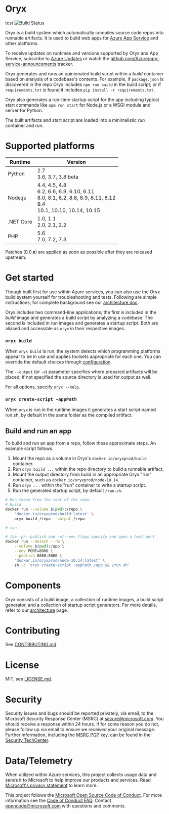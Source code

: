 # Oryx
test
[![Build Status](https://devdiv.visualstudio.com/DevDiv/_apis/build/status/Oryx/Oryx-Nightly?branchName=master)](https://devdiv.visualstudio.com/DevDiv/_build/latest?definitionId=10393?branchName=master)

Oryx is a build system which automatically compiles source code repos into
runnable artifacts. It is used to build web apps for [Azure App Service][] and
other platforms.

To receive updates on runtimes and versions supported by Oryx and App Service,
subscribe to [Azure Updates][] or watch the
[github.com/Azure/app-service-announcements](https://github.com/Azure/app-service-announcements)
tracker.

[Azure App Service]: https://azure.microsoft.com/services/app-service/
[Azure Updates]: https://azure.microsoft.com/updates

Oryx generates and runs an opinionated build script within a *build* container
based on analysis of a codebase's contents. For example, if `package.json` is
discovered in the repo Oryx includes `npm run build` in the build script; or if
`requirements.txt` is found it includes `pip install -r requirements.txt`.

Oryx also generates a run-time startup script for the app including typical
start commands like  `npm run start` for Node.js or a WSGI module and server
for Python.

The built artifacts and start script are loaded into a minimalistic *run*
container and run.

# Supported platforms

Runtime | Version
--------|--------
Python  | 2.7<br />3.6, 3.7, 3.8 beta
Node.js | 4.4, 4.5, 4.8<br />6.2, 6.6, 6.9, 6.10, 6.11<br />8.0, 8.1, 8.2, 8.8, 8.9, 8.11, 8.12<br />9.4<br />10.1, 10.10, 10.14, 10.15
.NET Core | 1.0, 1.1<br />2.0, 2.1, 2.2
PHP     | 5.6<br />7.0, 7.2, 7.3

Patches (0.0.**x**) are applied as soon as possible after they are released upstream.

# Get started

Though built first for use within Azure services, you can also use the Oryx
build system yourself for troubleshooting and tests. Following are simple
instructions; for complete background see our [architecture
doc](./doc/architecture.md).

Oryx includes two command-line applications; the first is included in the
*build* image and generates a build script by analyzing a codebase. The second
is included in *run* images and generates a startup script. Both are aliased
and accessible as `oryx` in their respective images.

### `oryx build`

When `oryx build` is run, the system detects which programming platforms appear
to be in use and applies toolsets appropriate for each one. You can override
the default choices through [configuration](./doc/configuration.md#oryx-configuration).

The `--output` (or `-o`)  parameter specifies where prepared artifacts will be
placed; if not specified the source directory is used for output as well.

For all options, specify `oryx --help`.

### `oryx create-script -appPath`

When `oryx` is run in the runtime images it generates a start script named
run.sh, by default in the same folder as the compiled artifact.

## Build and run an app

To build and run an app from a repo, follow these approximate steps. An example
script follows.

1. Mount the repo as a volume in Oryx's `docker.io/oryxprod/build` container.
1. Run `oryx build ...` within the repo directory to build a runnable artifact.
1. Mount the output directory from build in an appropriate Oryx "run"
   container, such as `docker.io/oryxprod/node-10.14`.
1. Run `oryx ...` within the "run" container to write a startup script.
1. Run the generated startup script, by default `/run.sh`.

```bash
# Run these from the root of the repo.
# build
docker run --volume $(pwd):/repo \
    'docker.io/oryxprod/build:latest' \
    oryx build /repo --output /repo

# run

# the -p/--publish and -e/--env flags specify and open a host port
docker run --detach --rm \
    --volume $(pwd):/app \
    --env PORT=8080 \
    --publish 8080:8080 \
    'docker.io/oryxprod/node-10.14:latest' \
    sh -c 'oryx create-script -appPath /app && /run.sh'
```

# Components

Oryx consists of a build image, a collection of runtime images, a build script generator, and a collection of
startup script generators. For more details, refer to our [architecture](./doc/architecture.md) page.

# Contributing

See [CONTRIBUTING.md](./CONTRIBUTING.md).

# License

MIT, see [LICENSE.md](./LICENSE.md).

# Security

Security issues and bugs should be reported privately, via email, to the
Microsoft Security Response Center (MSRC) at
[secure@microsoft.com](mailto:secure@microsoft.com). You should receive a
response within 24 hours. If for some reason you do not, please follow up via
email to ensure we received your original message. Further information,
including the [MSRC
PGP](https://technet.microsoft.com/en-us/security/dn606155) key, can be found
in the [Security
TechCenter](https://technet.microsoft.com/en-us/security/default).

# Data/Telemetry

When utilized within Azure services, this project collects usage data and
sends it to Microsoft to help improve our products and services. Read
[Microsoft's privacy statement][] to learn more.

[Microsoft's privacy statement]: http://go.microsoft.com/fwlink/?LinkId=521839

This project follows the [Microsoft Open Source Code of Conduct][coc]. For
more information see the [Code of Conduct FAQ][cocfaq]. Contact
[opencode@microsoft.com][cocmail] with questions and comments.

[coc]: https://opensource.microsoft.com/codeofconduct/
[cocfaq]: https://opensource.microsoft.com/codeofconduct/faq/
[cocmail]: mailto:opencode@microsoft.com
